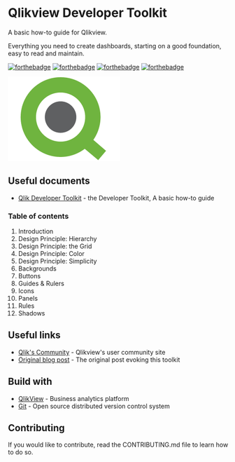 # Qlikview Developer Toolkit

A basic how-to guide for Qlikview.

Everything you need to create dashboards, starting on a good foundation, easy to read and maintain.

[![forthebadge](https://forthebadge.com/images/badges/you-didnt-ask-for-this.svg)](http://forthebadge.com) [![forthebadge](https://forthebadge.com/images/badges/contains-technical-debt.svg)](http://forthebadge.com)  [![forthebadge](https://forthebadge.com/images/badges/check-it-out.svg)](http://forthebadge.com)  [![forthebadge](https://forthebadge.com/images/badges/built-with-love.svg)](http://forthebadge.com)

![Qlikview](./images/qlik-logo-256.png)

## Useful documents

* [Qlik Developer Toolkit](./pdf/instructions.pdf) - the Developer Toolkit, A basic how-to guide

### Table of contents

1. Introduction
2. Design Principle: Hierarchy
3. Design Principle: the Grid
4. Design Principle: Color
5. Design Principle: Simplicity
6. Backgrounds
7. Buttons
8. Guides & Rulers
9. Icons
10. Panels
11. Rules
12. Shadows

## Useful links

* [Qlik's Community](https://community.qlik.com/) - Qlikview's user community site
* [Original blog post](https://community.qlik.com/t5/QlikView-Documents/Qlik-Developer-Toolkit/ta-p/1494449#:~:text=In%20the%20toolkit%20you%20will%20find%20a%20simple,into%20the%20Examples%20directory.%20Last%20updated%20January%202014.) - The original post evoking this toolkit

## Build with

* [QlikView](https://www.qlik.com/fr-fr/products/qlikview) - Business analytics platform
* [Git](https://git-scm.com) - Open source distributed version control system

## Contributing

If you would like to contribute, read the CONTRIBUTING.md file to learn how to do so.
